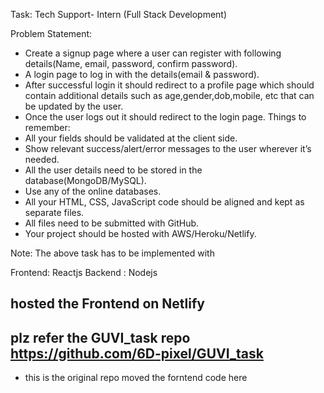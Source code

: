 Task: Tech Support- Intern (Full Stack Development)

Problem Statement:
- Create a signup page where a user can register with following details(Name,
email, password, confirm password).
- A login page to log in with the details(email & password).
- After successful login it should redirect to a profile page which should
contain additional details such as age,gender,dob,mobile, etc that can be
updated by the user.
- Once the user logs out it should redirect to the login page.
Things to remember:
- All your fields should be validated at the client side.
- Show relevant success/alert/error messages to the user wherever it’s needed.
- All the user details need to be stored in the database(MongoDB/MySQL).
- Use any of the online databases.
- All your HTML, CSS, JavaScript code should be aligned and kept as
separate files.
- All files need to be submitted with GitHub.
- Your project should be hosted with AWS/Heroku/Netlify.

Note: The above task has to be implemented with

Frontend: Reactjs
Backend : Nodejs

## hosted the Frontend on Netlify
## plz refer the GUVI_task repo https://github.com/6D-pixel/GUVI_task
- this is the original repo moved the forntend code here
